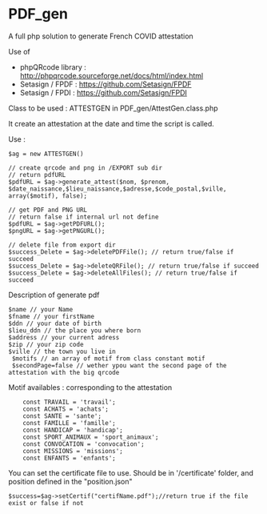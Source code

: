 # PDF_gen
A full php solution to generate French COVID attestation

Use of 
 * phpQRcode library : http://phpqrcode.sourceforge.net/docs/html/index.html
 *  Setasign / FPDF : https://github.com/Setasign/FPDF
 *  Setasign / FPDI : https://github.com/Setasign/FPDI

Class to be used : ATTESTGEN in PDF_gen/AttestGen.class.php

It create an attestation at the date and time the script is called.


Use : 

```instanciate :
$ag = new ATTESTGEN()

// create qrcode and png in /EXPORT sub dir
// return pdfURL
$pdfURL = $ag->generate_attest($nom, $prenom, $date_naissance,$lieu_naissance,$adresse,$code_postal,$ville, array($motif), false);

// get PDF and PNG URL
// return false if internal url not define
$pdfURL = $ag->getPDFURL();
$pngURL = $ag->getPNGURL();

// delete file from export dir
$success_Delete = $ag->deletePDFFile(); // return true/false if succeed
$success_Delete = $ag->deleteQRFile(); // return true/false if succeed
$success_Delete = $ag->deleteAllFiles(); // return true/false if succeed
```


Description of generate pdf
```function generate_attest($name,$fname,$ddn,$lieu_ddn,$address,$zip,$ville, $motifs, $secondPage=false)
$name // your Name
$fname // your firstName
$ddn // your date of birth
$lieu_ddn // the place you where born
$address // your current adress
$zip // your zip code
$ville // the town you live in
 $motifs // an array of motif from class constant motif
 $secondPage=false // wether ypou want the second page of the attestation with the big qrcode
```

Motif availables : corresponding to the attestation
```
    const TRAVAIL = 'travail'; 
    const ACHATS = 'achats';
    const SANTE = 'sante';
    const FAMILLE = 'famille';
    const HANDICAP = 'handicap';
    const SPORT_ANIMAUX = 'sport_animaux';
    const CONVOCATION = 'convocation';
    const MISSIONS = 'missions';
    const ENFANTS = 'enfants';
```

You can set the certificate file to use.
Should be in '/certificate' folder, and position defined in the "position.json"
```
$success=$ag->setCertif("certifName.pdf");//return true if the file exist or false if not
```



